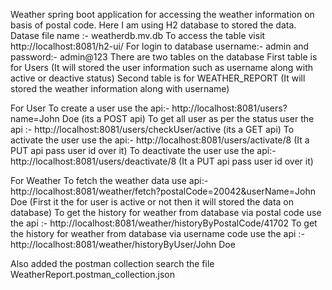 Weather spring boot application for accessing the weather information on basis of postal code.
Here I am using H2 database to stored the data. Datase file name :- weatherdb.mv.db
To access the table visit http://localhost:8081/h2-ui/
For login to database username:- admin and password:- admin@123
There are two tables on the database 
First table is for Users (It will stored the user information such as username along with active or deactive status)
Second table is for WEATHER_REPORT (It will stored the weather information along with username)

For User
To create a user use the api:-  http://localhost:8081/users?name=John Doe (its a POST api)
To get all user as per the status user the api :- http://localhost:8081/users/checkUser/active  (its a GET api)
To activate the user use the api:- http://localhost:8081/users/activate/8 (It a PUT api pass user id over it)
To deactivate the user use the api:- http://localhost:8081/users/deactivate/8 (It a PUT api pass user id over it)

For Weather
To fetch the weather data use api:- http://localhost:8081/weather/fetch?postalCode=20042&userName=John Doe (First it the for user is active or not then it will stored the data on database)
To get the history for weather from database via postal code use the api :- http://localhost:8081/weather/historyByPostalCode/41702 
To get the history for weather from database via username code use the api :- http://localhost:8081/weather/historyByUser/John Doe

Also added the postman collection search the file WeatherReport.postman_collection.json
